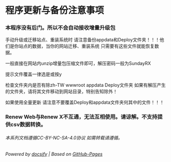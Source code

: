 # 程序更新与备份注意事项

### 本程序没有后门。所以不会自动接收增量升级包
手动升级或迁移站点、重装系统时 请注意备份appdata和Deploy文件夹！！！他们是你站点的数据，当你的网站迁移、重装系统 只需要有这些文件就能恢复数据。

一般直接在网站内unzip增量包压缩文件即可，解压密码一般为SundayRX

提示文件覆盖一律选是或按y

检查文件夹内是否有除zh-TW wwwroot appdata Deploy文件夹 如果有解压产生的文件夹，请将其文件移动到网站目录，特别告知除外！

如果使用全量更新 请注意不要覆盖Deploy和appdata文件夹何其中的文件！！！

### Renew Web与Renew X不互通，无法互相使用。请谅解。不支持提供csv数据转换。


###### 本系列文档遵循CC-BY-NC-SA-4.0协议 如需转载请遵循。

###### Powered by [docsify](https://docsify.js.org/#/zh-cn/) | Based on [GitHub-Pages](https://github.com/leeskyler-top/Microsoft365-E5Developer-Renew-Web-Docs/)
